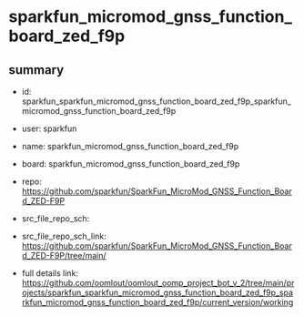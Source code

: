 # sparkfun_micromod_gnss_function_board_zed_f9p
 
## summary 
* id: sparkfun_sparkfun_micromod_gnss_function_board_zed_f9p_sparkfun_micromod_gnss_function_board_zed_f9p
* user: sparkfun
* name: sparkfun_micromod_gnss_function_board_zed_f9p
* board: sparkfun_micromod_gnss_function_board_zed_f9p
* repo: https://github.com/sparkfun/SparkFun_MicroMod_GNSS_Function_Board_ZED-F9P



* src_file_repo_sch: 
* src_file_repo_sch_link: https://github.com/sparkfun/SparkFun_MicroMod_GNSS_Function_Board_ZED-F9P/tree/main/
* full details link: https://github.com/oomlout/oomlout_oomp_project_bot_v_2/tree/main/projects/sparkfun_sparkfun_micromod_gnss_function_board_zed_f9p_sparkfun_micromod_gnss_function_board_zed_f9p/current_version/working  







